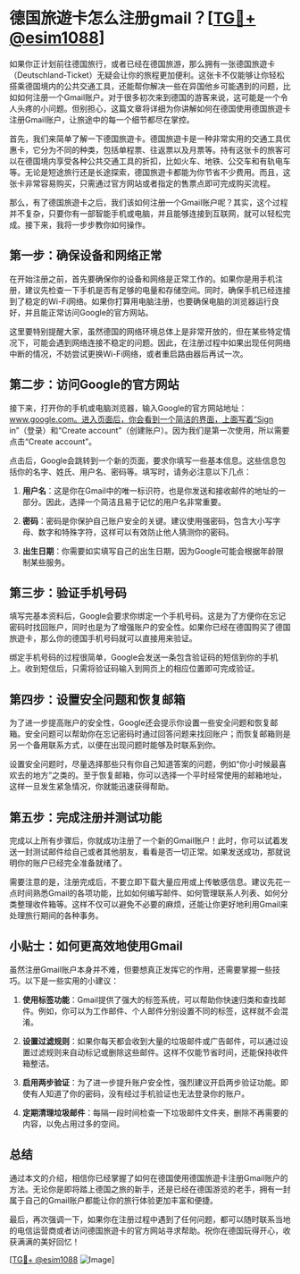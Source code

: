 # 德国旅遊卡怎么注册gmail？[[TG💪+ @esim1088](https://t.me/s/esim1088)]

如果你正计划前往德国旅行，或者已经在德国旅游，那么拥有一张德国旅遊卡（Deutschland-Ticket）无疑会让你的旅程更加便利。这张卡不仅能够让你轻松搭乘德国境内的公共交通工具，还能帮你解决一些在异国他乡可能遇到的问题，比如如何注册一个Gmail账户。对于很多初次来到德国的游客来说，这可能是一个令人头疼的小问题。但别担心，这篇文章将详细为你讲解如何在德国使用德国旅遊卡注册Gmail账户，让旅途中的每一个细节都尽在掌控。

首先，我们来简单了解一下德国旅遊卡。德国旅遊卡是一种非常实用的交通工具优惠卡，它分为不同的种类，包括单程票、往返票以及月票等。持有这张卡的旅客可以在德国境内享受各种公共交通工具的折扣，比如火车、地铁、公交车和有轨电车等。无论是短途旅行还是长途探索，德国旅遊卡都能为你节省不少费用。而且，这张卡非常容易购买，只需通过官方网站或者指定的售票点即可完成购买流程。

那么，有了德国旅遊卡之后，我们该如何注册一个Gmail账户呢？其实，这个过程并不复杂，只要你有一部智能手机或电脑，并且能够连接到互联网，就可以轻松完成。接下来，我将一步步教你如何操作。

## 第一步：确保设备和网络正常

在开始注册之前，首先要确保你的设备和网络是正常工作的。如果你是用手机注册，建议先检查一下手机是否有足够的电量和存储空间。同时，确保手机已经连接到了稳定的Wi-Fi网络。如果你打算用电脑注册，也要确保电脑的浏览器运行良好，并且能正常访问Google的官方网站。

这里要特别提醒大家，虽然德国的网络环境总体上是非常开放的，但在某些特定情况下，可能会遇到网络连接不稳定的问题。因此，在注册过程中如果出现任何网络中断的情况，不妨尝试更换Wi-Fi网络，或者重启路由器后再试一次。

## 第二步：访问Google的官方网站

接下来，打开你的手机或电脑浏览器，输入Google的官方网站地址：www.google.com。进入页面后，你会看到一个简洁的界面，上面写着“Sign in”（登录）和“Create account”（创建账户）。因为我们是第一次使用，所以需要点击“Create account”。

点击后，Google会跳转到一个新的页面，要求你填写一些基本信息。这些信息包括你的名字、姓氏、用户名、密码等。填写时，请务必注意以下几点：

1. **用户名**：这是你在Gmail中的唯一标识符，也是你发送和接收邮件的地址的一部分。因此，选择一个简洁且易于记忆的用户名非常重要。
   
2. **密码**：密码是你保护自己账户安全的关键。建议使用强密码，包含大小写字母、数字和特殊字符，这样可以有效防止他人猜测你的密码。

3. **出生日期**：你需要如实填写自己的出生日期，因为Google可能会根据年龄限制某些服务。

## 第三步：验证手机号码

填写完基本资料后，Google会要求你绑定一个手机号码。这是为了方便你在忘记密码时找回账户，同时也是为了增强账户的安全性。如果你已经在德国购买了德国旅遊卡，那么你的德国手机号码就可以直接用来验证。

绑定手机号码的过程很简单，Google会发送一条包含验证码的短信到你的手机上。收到短信后，只需将验证码输入到网页上的相应位置即可完成验证。

## 第四步：设置安全问题和恢复邮箱

为了进一步提高账户的安全性，Google还会提示你设置一些安全问题和恢复邮箱。安全问题可以帮助你在忘记密码时通过回答问题来找回账户；而恢复邮箱则是另一个备用联系方式，以便在出现问题时能够及时联系到你。

设置安全问题时，尽量选择那些只有你自己知道答案的问题，例如“你小时候最喜欢去的地方”之类的。至于恢复邮箱，你可以选择一个平时经常使用的邮箱地址，这样一旦发生紧急情况，你就能迅速获得帮助。

## 第五步：完成注册并测试功能

完成以上所有步骤后，你就成功注册了一个新的Gmail账户！此时，你可以试着发送一封测试邮件给自己或者其他朋友，看看是否一切正常。如果发送成功，那就说明你的账户已经完全准备就绪了。

需要注意的是，注册完成后，不要立即下载大量应用或上传敏感信息。建议先花一点时间熟悉Gmail的各项功能，比如如何编写邮件、如何管理联系人列表、如何分类整理收件箱等。这样不仅可以避免不必要的麻烦，还能让你更好地利用Gmail来处理旅行期间的各种事务。

## 小贴士：如何更高效地使用Gmail

虽然注册Gmail账户本身并不难，但要想真正发挥它的作用，还需要掌握一些技巧。以下是一些实用的小建议：

1. **使用标签功能**：Gmail提供了强大的标签系统，可以帮助你快速归类和查找邮件。例如，你可以为工作邮件、个人邮件分别设置不同的标签，这样就不会混淆。

2. **设置过滤规则**：如果你每天都会收到大量的垃圾邮件或广告邮件，可以通过设置过滤规则来自动标记或删除这些邮件。这样不仅能节省时间，还能保持收件箱整洁。

3. **启用两步验证**：为了进一步提升账户安全性，强烈建议开启两步验证功能。即使有人知道了你的密码，没有经过手机验证也无法登录你的账户。

4. **定期清理垃圾邮件**：每隔一段时间检查一下垃圾邮件文件夹，删除不再需要的内容，以免占用过多的空间。

## 总结

通过本文的介绍，相信你已经掌握了如何在德国使用德国旅遊卡注册Gmail账户的方法。无论你是即将踏上德国之旅的新手，还是已经在德国游览的老手，拥有一封属于自己的Gmail账户都能让你的旅行体验更加丰富和便捷。

最后，再次强调一下，如果你在注册过程中遇到了任何问题，都可以随时联系当地的电信运营商或者访问德国旅遊卡的官方网站寻求帮助。祝你在德国玩得开心，收获满满的美好回忆！

[[TG💪+ @esim1088](https://t.me/s/esim1088) ![Image](https://i.postimg.cc/4NQfJmqS/Snipaste-2025-05-13-00-14-12.png)]